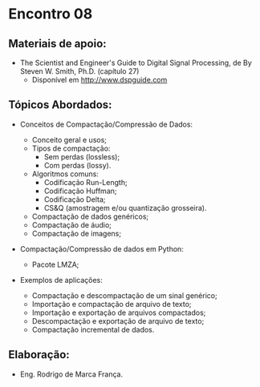 # Encontro 08

## Materiais de apoio:

* The Scientist and Engineer's Guide to Digital Signal Processing, de By Steven W. Smith, Ph.D. (capítulo 27)
	* Disponível em http://www.dspguide.com

## Tópicos Abordados:

* Conceitos de Compactação/Compressão de Dados:
  * Conceito geral e usos;
  * Tipos de compactação:
    * Sem perdas (lossless);
    * Com perdas (lossy).
  * Algoritmos comuns:
    * Codificação Run-Length;
    * Codificação Huffman;
    * Codificação Delta;
    * CS&Q (amostragem e/ou quantização grosseira).
  * Compactação de dados genéricos;
  * Compactação de áudio;
  * Compactação de imagens;

* Compactação/Compressão de dados em Python:
  * Pacote LMZA;

* Exemplos de aplicações:
  * Compactação e descompactação de um sinal genérico;
  * Importação e compactação de arquivo de texto;
  * Importação e exportação de arquivos compactados;
  * Descompactação e exportação de arquivo de texto;
  * Compactação incremental de dados.

## Elaboração:
* Eng. Rodrigo de Marca França.